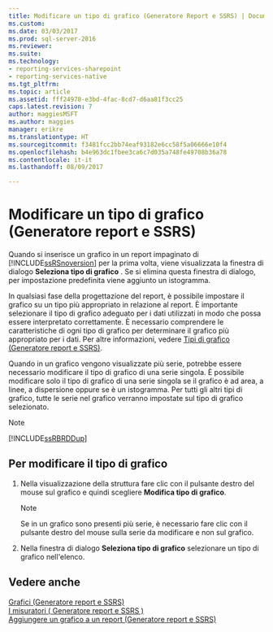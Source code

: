 ```yaml
---
title: Modificare un tipo di grafico (Generatore Report e SSRS) | Documenti Microsoft
ms.custom: 
ms.date: 03/03/2017
ms.prod: sql-server-2016
ms.reviewer: 
ms.suite: 
ms.technology:
- reporting-services-sharepoint
- reporting-services-native
ms.tgt_pltfrm: 
ms.topic: article
ms.assetid: fff24978-e3bd-4fac-8cd7-d6aa81f3cc25
caps.latest.revision: 7
author: maggiesMSFT
ms.author: maggies
manager: erikre
ms.translationtype: HT
ms.sourcegitcommit: f3481fcc2bb74eaf93182e6cc58f5a06666e10f4
ms.openlocfilehash: b4e963dc1fbee3ca6c7d035a748fe49708b36a78
ms.contentlocale: it-it
ms.lasthandoff: 08/09/2017

---
```

# <a name="change-a-chart-type-report-builder-and-ssrs"></a>Modificare un tipo di grafico (Generatore report e SSRS)
Quando si inserisce un grafico in un report impaginato di [!INCLUDE[ssRSnoversion](../../includes/ssrsnoversion-md.md)] per la prima volta, viene visualizzata la finestra di dialogo **Seleziona tipo di grafico** . Se si elimina questa finestra di dialogo, per impostazione predefinita viene aggiunto un istogramma.  
  
 In qualsiasi fase della progettazione del report, è possibile impostare il grafico su un tipo più appropriato in relazione al report. È importante selezionare il tipo di grafico adeguato per i dati utilizzati in modo che possa essere interpretato correttamente. È necessario comprendere le caratteristiche di ogni tipo di grafico per determinare il grafico più appropriato per i dati. Per altre informazioni, vedere [Tipi di grafico &#40;Generatore report e SSRS&#41;](../../reporting-services/report-design/chart-types-report-builder-and-ssrs.md).  
  
 Quando in un grafico vengono visualizzate più serie, potrebbe essere necessario modificare il tipo di grafico di una serie singola. È possibile modificare solo il tipo di grafico di una serie singola se il grafico è ad area, a linee, a dispersione oppure se è un istogramma. Per tutti gli altri tipi di grafico, tutte le serie nel grafico verranno impostate sul tipo di grafico selezionato.  
  
> [!NOTE]  
>  [!INCLUDE[ssRBRDDup](../../includes/ssrbrddup-md.md)]  
  
## <a name="to-change-the-chart-type"></a>Per modificare il tipo di grafico  
  
1.  Nella visualizzazione della struttura fare clic con il pulsante destro del mouse sul grafico e quindi scegliere **Modifica tipo di grafico**.  
  
    > [!NOTE]  
    >  Se in un grafico sono presenti più serie, è necessario fare clic con il pulsante destro del mouse sulla serie da modificare e non sul grafico.  
  
2.  Nella finestra di dialogo **Seleziona tipo di grafico** selezionare un tipo di grafico nell'elenco.  
  
## <a name="see-also"></a>Vedere anche  
 [Grafici &#40;Generatore report e SSRS&#41;](../../reporting-services/report-design/charts-report-builder-and-ssrs.md)   
 [I misuratori &#40; Generatore report e SSRS &#41;](../../reporting-services/report-design/gauges-report-builder-and-ssrs.md)   
 [Aggiungere un grafico a un report &#40;Generatore report e SSRS&#41;](../../reporting-services/report-design/add-a-chart-to-a-report-report-builder-and-ssrs.md)  
  
  
